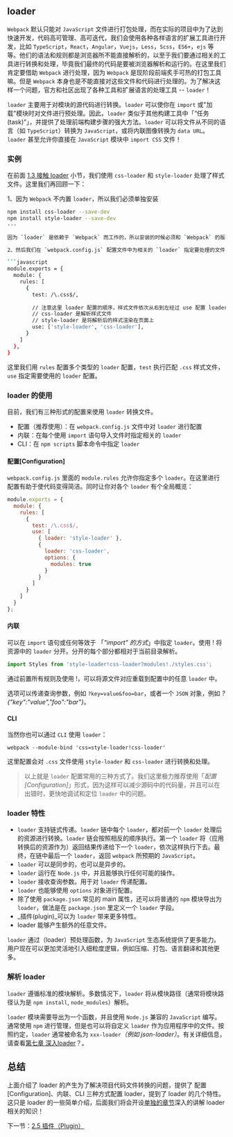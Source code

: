 ## loader

`Webpack` 默认只能对 `JavaScript` 文件进行打包处理，而在实际的项目中为了达到快速开发，代码高可管理、高可迭代，我们会使用各种各样语言的扩展工具进行开发，比如 `TypeScript`，`React`，`Angular`，`Vuejs`，`Less`，`Scss`，`ES6+`，`ejs` 等等。他们的语法和规则都是浏览器所不能直接解析的，以至于我们要通过相关的工具进行转换和处理，毕竟我们最终的代码是要被浏览器解析和运行的。在这里我们肯定要借助 `Webpack` 进行处理，因为 `Webpack` 是现阶段前端炙手可热的打包工具嘛。但是 `Webpack` 本身也是不能直接对这些文件和代码进行处理的。为了解决这样一个问题，官方和社区出现了各种工具和扩展语言的处理工具 -- `loader`！

`loader` 主要用于对模块的源代码进行转换。`loader` 可以使你在 `import` 或"加载"模块时对文件进行预处理。因此，`loader` 类似于其他构建工具中「“任务(task)”」，并提供了处理前端构建步骤的强大方法。`loader` 可以将文件从不同的语言（如 `TypeScript`）转换为 `JavaScript`，或将内联图像转换为 `data URL`。`loader` 甚至允许你直接在 `JavaScript` 模块中 `import CSS` 文件！

### 实例

在前面 [1.3 接触 loader](/di-yi-zhang-ru-men-pei-zhi/13-jie-hong-loader.md) 小节，我们使用 `css-loader` 和 `style-loader` 处理了样式文件。这里我们再回顾一下：

1、因为 `Webpack` 不内置 `loader`，所以我们必须单独安装

```bash
npm install css-loader --save-dev
npm install style-loader --save-dev
···

因为 `loader` 是依赖于 `Webpack` 而工作的，所以安装的时候必须和 `Webpack` 的版本匹配，否则可能在打包过程中会报错退出。

2、然后我们在 `webpack.config.js` 配置文件中为相关的 `loader` 指定要处理的文件

```javascript
module.exports = {
  module: {
    rules: [
      {
        test: /\.css$/,
        
        // 注意这里 loader 配置的顺序，样式文件依次从右到左经过 use 配置 loader 的处理
        // css-loader 是解析样式文件
        // style-loader 是将解析后的样式渲染在页面上
        use: ['style-loader', 'css-loader'],
      }
    ]
  },
}
```

这里我们用 `rules` 配置多个类型的 `loader` 配置，`test` 执行匹配 `.css` 样式文件，`use` 指定需要使用的 `loader` 配置。

### loader 的使用

目前，我们有三种形式的配置来使用 `loader` 转换文件。

- 配置（推荐使用）：在 `webpack.config.js` 文件中对 `loader` 进行配置
- 内联：在每个使用 `import` 语句导入文件时指定相关的 `loader`
- CLI：在 `npm scripts` 脚本命令中指定 `loader`

#### 配置[Configuration] 

`webpack.config.js` 里面的 `module.rules` 允许你指定多个 `loader`。在这里进行配置有助于使代码变得简洁。同时让你对各个 `loader` 有个全局概览：

```javascript
module.exports = {
  module: {
    rules: [
      {
        test: /\.css$/,
        use: [
          { loader: 'style-loader' },
          {
            loader: 'css-loader',
            options: {
              modules: true
            }
          }
        ]
      }
    ]
  }
};
```

#### 内联

可以在 `import` 语句或任何等效于 「_"import" 的方式_」中指定 `loader`。使用 ! 将资源中的 `loader` 分开。分开的每个部分都相对于当前目录解析。

```javascript
import Styles from 'style-loader!css-loader?modules!./styles.css';
```

通过前置所有规则及使用 !，可以将源文件对应重载到配置中的任意 `loader` 中。

选项可以传递查询参数，例如 `?key=value&foo=bar`，或者一个 `JSON` 对象，例如 _?{"key":"value","foo":"bar"}_。
  
#### CLI 

当然你也可以通过 `CLI` 使用 `loader`：

```
webpack --module-bind 'css=style-loader!css-loader'
```

这里配置会对 `.css` 文件使用 `style-loader` 和 `css-loader` 进行转换和处理。

> 以上就是 `loader` 配置常用的三种方式了。我们这里极力推荐使用「_配置[Configuration]_」形式，因为这样可以减少源码中的代码量，并且可以在出错时，更快地调试和定位 `loader` 中的问题。

### loader 特性

- `loader` 支持链式传递。`loader` 链中每个 `loader`，都对前一个 `loader` 处理后的资源进行转换。`loader` 链会按照相反的顺序执行。第一个 `loader` 将（应用转换后的资源作为）返回结果传递给下一个 `loader`，依次这样执行下去。最终，在链中最后一个 `loader`，返回 `webpack` 所预期的 `JavaScript`。
- `loader` 可以是同步的，也可以是异步的。
- `loader` 运行在 `Node.js` 中，并且能够执行任何可能的操作。
- `loader` 接收查询参数。用于对 `loader` 传递配置。
- `loader` 也能够使用 `options` 对象进行配置。
- 除了使用 `package.json` 常见的 main 属性，还可以将普通的 `npm` 模块导出为 `loader`，做法是在 `package.json` 里定义一个 `loader` 字段。
- _插件(plugin)_可以为 `loader` 带来更多特性。
- loader 能够产生额外的任意文件。

`loader` 通过（loader）预处理函数，为 `JavaScript` 生态系统提供了更多能力。 用户现在可以更加灵活地引入细粒度逻辑，例如压缩、打包、语言翻译和其他更多。

### 解析 loader

`loader` 遵循标准的模块解析。多数情况下，`loader` 将从模块路径（通常将模块路径认为是 `npm install`, `node_modules`）解析。

`loader` 模块需要导出为一个函数，并且使用 `Node.js` 兼容的 `JavaScript` 编写。通常使用 `npm` 进行管理，但是也可以将自定义 `loader` 作为应用程序中的文件。按照约定，`loader` 通常被命名为 `xxx-loader`_（例如 json-loader）_。有关详细信息，请查看[第七章 深入loader](/di-qi-zhang-shen-ru-loader.md)？。

## 总结

上面介绍了 loader 的产生为了解决项目代码文件转换的问题，提供了 配置[Configuration]、内联、CLI 三种方式配置 loader，提到了 loader 的几个特性。这只是 loader 的一些简单介绍，后面我们将会开设[单独的章节](/di-qi-zhang-shen-ru-loader.md)深入的讲解 loader 相关的知识！

下一节：[2.5 插件（Plugin）](/di-er-zhang-he-xin-gai-nian/2-4-cha-jian-plugins.md)